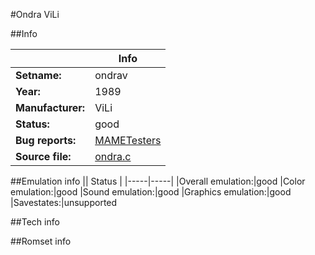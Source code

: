 #Ondra ViLi

##Info

||Info|
|-----|-----|
|**Setname:**|ondrav
|**Year:**|1989
|**Manufacturer:**|ViLi
|**Status:**|good
|**Bug reports:**|[MAMETesters](http://mametesters.org/view_all_set.php?type=1&temporary=y&search=ondra.c)
|**Source file:**|[ondra.c](https://github.com/mamedev/mame/blob/master/src/mess/drivers/ondra.c)

##Emulation info
|| Status |
|-----|-----|
|Overall emulation:|good
|Color emulation:|good
|Sound emulation:|good
|Graphics emulation:|good
|Savestates:|unsupported

##Tech info

##Romset info

<!--- START OF EDITED COMMENT DO NOT TOUCH TEXT ABOVE-->
